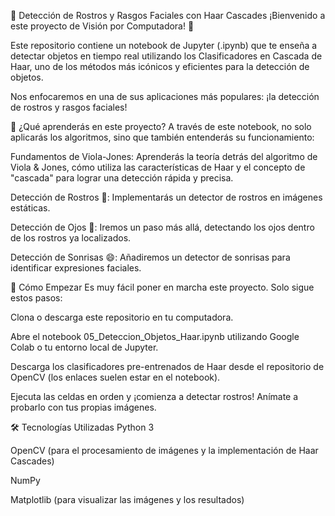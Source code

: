 🧑 Detección de Rostros y Rasgos Faciales con Haar Cascades
¡Bienvenido a este proyecto de Visión por Computadora! 🤖

Este repositorio contiene un notebook de Jupyter (.ipynb) que te enseña a detectar objetos en tiempo real utilizando los Clasificadores en Cascada de Haar, uno de los métodos más icónicos y eficientes para la detección de objetos.

Nos enfocaremos en una de sus aplicaciones más populares: ¡la detección de rostros y rasgos faciales!

🎯 ¿Qué aprenderás en este proyecto?
A través de este notebook, no solo aplicarás los algoritmos, sino que también entenderás su funcionamiento:

Fundamentos de Viola-Jones: Aprenderás la teoría detrás del algoritmo de Viola & Jones, cómo utiliza las características de Haar y el concepto de "cascada" para lograr una detección rápida y precisa.

Detección de Rostros 🧑: Implementarás un detector de rostros en imágenes estáticas.

Detección de Ojos 👀: Iremos un paso más allá, detectando los ojos dentro de los rostros ya localizados.

Detección de Sonrisas 😄: Añadiremos un detector de sonrisas para identificar expresiones faciales.

🚀 Cómo Empezar
Es muy fácil poner en marcha este proyecto. Solo sigue estos pasos:

Clona o descarga este repositorio en tu computadora.

Abre el notebook 05_Deteccion_Objetos_Haar.ipynb utilizando Google Colab o tu entorno local de Jupyter.

Descarga los clasificadores pre-entrenados de Haar desde el repositorio de OpenCV (los enlaces suelen estar en el notebook).

Ejecuta las celdas en orden y ¡comienza a detectar rostros! Anímate a probarlo con tus propias imágenes.

🛠️ Tecnologías Utilizadas
Python 3

OpenCV (para el procesamiento de imágenes y la implementación de Haar Cascades)

NumPy

Matplotlib (para visualizar las imágenes y los resultados)